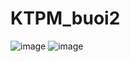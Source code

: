 # KTPM_buoi2
![image](https://user-images.githubusercontent.com/92837455/188360437-b26566c9-47f2-4fb8-ba05-a52318c62a0f.png)
![image](https://user-images.githubusercontent.com/92837455/188360470-4379f36d-e9ce-450e-aac0-1bff257658f1.png)
